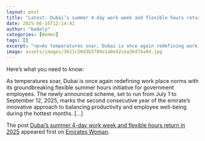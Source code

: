 ```yaml
---
layout: post
title: "Latest: Dubai’s summer 4-day work week and flexible hours return in 2025"
date: 2025-06-16T12:14:41
author: "badely"
categories: [Women]
tags: []
excerpt: "<p>As temperatures soar, Dubai is once again redefining work place norms with its groundbreaking flexible summer hours initiative for government emplo"
image: assets/images/3611c50d3b5789a1a0e42cea3bd74a9d.jpg
---
```


Here’s what you need to know: <p>As temperatures soar, Dubai is once again redefining work place norms with its groundbreaking flexible summer hours initiative for government employees. The newly announced scheme, set to run from July 1 to September 12, 2025, marks the second consecutive year of the emirate’s innovative approach to balancing productivity and employee well-being during the hottest months. [&#8230;]</p>
<p>The post <a href="https://emirateswoman.com/dubai-summer-4-day-work-week-returns-in-2025/" rel="nofollow">Dubai’s summer 4-day work week and flexible hours return in 2025</a> appeared first on <a href="https://emirateswoman.com" rel="nofollow">Emirates Woman</a>.</p>

